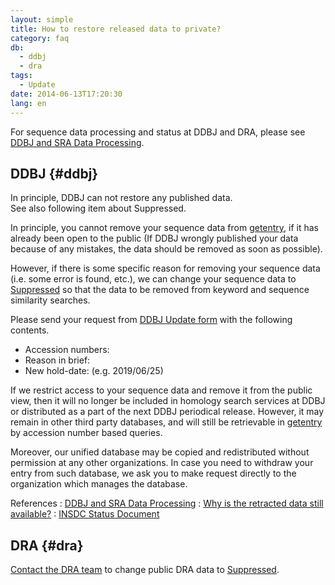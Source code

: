 ```yaml
---
layout: simple
title: How to restore released data to private?
category: faq
db:
  - ddbj
  - dra
tags: 
  - Update
date: 2014-06-13T17:20:30
lang: en
---
```


For sequence data processing and status at DDBJ and DRA, please see [DDBJ and SRA Data Processing](/data-processing-e.html).

## DDBJ {#ddbj}

In principle, DDBJ can not restore any published data.    
See also following item about Suppressed. 

In principle, you cannot remove your sequence data from [getentry](https://getentry.ddbj.nig.ac.jp/top-e.html), if it has already been open to the public (If DDBJ wrongly published your data because of any mistakes, the data should be removed as soon as possible). 

However, if there is some specific reason for removing your sequence data (i.e. some error is found, etc.), we can change your sequence data to [Suppressed](/data-processing-e.html) so that the data to be removed from keyword and sequence similarity searches.  

Please send your request from [DDBJ Update form](https://forms.gle/txmEtADnPpY2rnjKA) with the following contents.
 - Accession numbers:
 - Reason in brief:
 - New hold-date: (e.g. 2019/06/25)

If we restrict access to your sequence data and remove it from the public view, then it will no longer be included in homology search services at DDBJ or distributed as a part of the next DDBJ periodical release. However, it may remain in other third party databases, and will still be retrievable in [getentry](https://getentry.ddbj.nig.ac.jp/top-e.html) by accession number based queries. 

Moreover, our unified database may be copied and redistributed without permission at any other organizations. In case you need to withdraw your entry from such database, we ask you to make request directly to the organization which manages the database.

References
: [DDBJ and SRA Data Processing](/data-processing-e.html)
: [Why is the retracted data still available?](/faq/en/why-retracted-data-available-e.html)
: [INSDC Status Document](https://www.insdc.org/submitting-standards/insdc-status-document/)

## DRA {#dra}

[Contact the DRA team](https://forms.gle/d9cZxyzQzxPMSqW59) to change public DRA data to [Suppressed](/data-processing-e.html).
